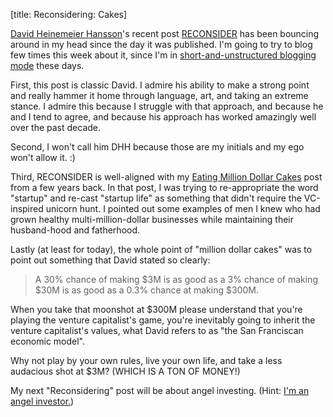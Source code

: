 [title: Reconsidering: Cakes]

[David Heinemeier Hansson](http://david.heinemeierhansson.com/)'s recent post [RECONSIDER](https://signalvnoise.com/posts/3972-reconsider) has been bouncing around in my head since the day it was published. I'm going to try to blog few times this week about it, since I'm in [short-and-unstructured blogging mode](http://jargon.io/redsquirrel/back) these days.

First, this post is classic David. I admire his ability to make a strong point and really hammer it home through language, art, and taking an extreme stance. I admire this because I struggle with that approach, and because he and I tend to agree, and because his approach has worked amazingly well over the past decade.

Second, I won't call him DHH because those are my initials and my ego won't allow it. :)

Third, RECONSIDER is well-aligned with my [Eating Million Dollar Cakes](http://nuts.redsquirrel.com/post/17368003887/eating-million-dollar-cakes) post from a few years back. In that post, I was trying to re-appropriate the word "startup" and re-cast "startup life" as something that didn't require the VC-inspired unicorn hunt. I pointed out some examples of men I knew who had grown healthy multi-million-dollar businesses while maintaining their husband-hood and fatherhood.

Lastly (at least for today), the whole point of "million dollar cakes" was to point out something that David stated so clearly:

> A 30% chance of making $3M is as good as a 3% chance of making $30M is as good as a 0.3% chance at making $300M.

When you take that moonshot at $300M please understand that you're playing the venture capitalist's game, you're inevitably going to inherit the venture capitalist's values, what David refers to as "the San Franciscan economic model".

Why not play by your own rules, live your own life, and take a less audacious shot at $3M? (WHICH IS A TON OF MONEY!)

My next "Reconsidering" post will be about angel investing. (Hint: [I'm an angel investor.](https://angel.co/davehoover))

